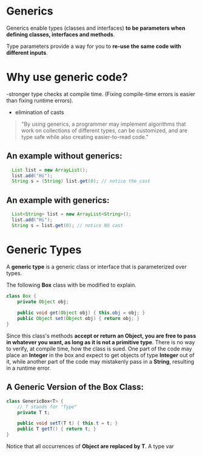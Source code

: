 # Generics 

Generics enable types (classes and interfaces) **to be parameters when defining classes, interfaces and methods**. 

Type parameters provide a way for you to **re-use the same code with different inputs**. 

# Why use generic code? 

-stronger type checks at compile time. (Fixing compile-time errors is easier than fixing runtime errors). 

- elimination of casts 

>"By using generics, a programmer may implement algorithms that work on collections of different types, can be customized, and are type safe while also creating easier-to-read code." 

## An example without generics: 
``` java 
  List list = new ArrayList();
  list.add("Hi");
  String s = (String) list.get(0); // notice the cast
``` 

## An example with generics: 
``` java 
  List<String> list = new ArrayList<String>();
  list.add("Hi");
  String s = list.get(0); // notice NO cast
``` 

# Generic Types 
A **generic type** is a generic class or interface that is parameterized over types. 

The following **Box** class with be modified to explain. 

``` java 
class Box { 
    private Object obj;
    
    public void get(Object obj) { this.obj = obj; }
    public Object set(Object obj) { return obj; }
}
``` 

Since this class's methods **accept or return an Object, you are free to pass in whatever you want, as long as it is not a primitive type**. There is no way to verify, at compile time, how the class is sued. One part of the code may place an **Integer** in the box and expect to get objects of type **Integer** out of it, while another part of the code may mistakenly pass in a **String**, resulting in a runtime error. 

## A Generic Version of the Box Class: 
``` java 
class GenericBox<T> { 
    // T stands for "Type" 
    private T t;

    public void setT(T t) { this.t = t; }
    public T getT() { return t; }
}
``` 

Notice that all occurrences of **Object are replaced by T**. A type var

